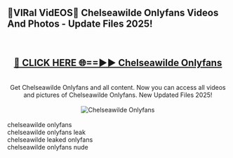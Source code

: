 <h2>🔴VIRal VidEOS🔴 Chelseawilde Onlyfans Videos And Photos - Update Files 2025!</h2>
<br>
<div align="center">
<h2><a href="https://virallinks.top/odZfE0" rel="nofollow">🔴 CLICK HERE 🌐==►► Chelseawilde Onlyfans</a></h2>
<br>
Get Chelseawilde Onlyfans and all content. Now you can access all videos and pictures of Chelseawilde Onlyfans. New Updated Files 2025!
<br>
<br>
<a href="https://virallinks.top/odZfE0" rel="nofollow" data-target="animated-image.originalLink"><img src="https://i.imgur.com/dJHk4Zq.gif)" alt="Chelseawilde Onlyfans" style="max-width: 100%; display: inline-block;" data-target="animated-image.originalImage"></a>
</div>
<br>
chelseawilde onlyfans<br>
chelseawilde onlyfans leak<br>
chelseawilde leaked onlyfans<br>
chelseawilde onlyfans nude